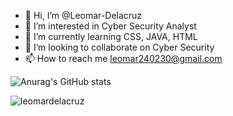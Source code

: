- 👋 Hi, I’m @Leomar-Delacruz
- 👀 I’m interested in Cyber Security Analyst
- 🌱 I’m currently learning CSS, JAVA, HTML
- 💞️ I’m looking to collaborate on Cyber Security 
- 📫 How to reach me leomar240230@gmail.com

![Anurag's GitHub stats](https://github-readme-stats.vercel.app/api?username=Leomar-Delacruz&show_icons=true&theme=radical)
<p><img align="down"  src="https://github-readme-stats.vercel.app/api/top-langs?username=Leomar-Delacruz&show_icons=true&locale=en&layout=compact" alt="leomardelacruz" /></p>

<!---
Leomar-Delacruz/Leomar-Delacruz is a ✨ special ✨ repository because its `README.md` (this file) appears on your GitHub profile.
You can click the Preview link to take a look at your changes.
--->
